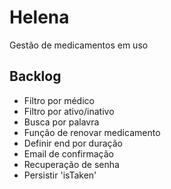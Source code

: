 # Helena

Gestão de medicamentos em uso

## Backlog

- Filtro por médico
- Filtro por ativo/inativo
- Busca por palavra
- Função de renovar medicamento
- Definir end por duração
- Email de confirmação
- Recuperação de senha
- Persistir 'isTaken'
